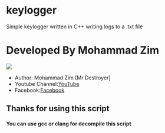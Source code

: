 # keylogger
Simple keylogger written in C++ writing logs to a .txt file
# Developed By Mohammad Zim

<img src="https://www.tecmint.com/wp-content/uploads/2014/01/22.jpeg">

- Author: Mohammad Zim [Mr Destroyer]
- Youtube Channel:[YouTube](https://www.youtube.com/@mohammadzim5883/)
- Facebook:[Facebook](https://www.facebook.com/zimTheGod)

## Thanks for using this script

#### You can use gcc or clang for decompile this script

